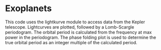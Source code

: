 # Exoplanets
This code uses the lightkurve module to access data from the Kepler telescope.
Lightcurves are plotted, followed by a Lomb-Scargle periodogram.
The orbital period is calculated from the frequency at max power in the periodogram.
The phase folding plot is used to determine the true orbital period as an integer multiple of the calculated period.

